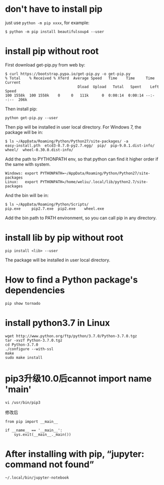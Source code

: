 # don't have to install pip
just use `python -m pip xxxx`, for example:
```
$ python -m pip install beautifulsoup4 --user
```

# install pip without root
First download get-pip.py from web by:
```
$ curl https://bootstrap.pypa.io/get-pip.py -o get-pip.py
% Total    % Received % Xferd  Average Speed   Time    Time     Time  Current
                                 Dload  Upload   Total   Spent    Left  Speed
100 1558k  100 1558k    0     0   111k      0  0:00:14  0:00:14 --:--:--  206k
```
Then install pip:
```
python get-pip.py --user
```
Then pip will be installed in user local directory. For Windows 7, the package will be in:
```
$ ls ~/AppData/Roaming/Python/Python27/site-packages/ -a
easy-install.pth  etcd3-0.7.0-py2.7.egg/  pip/  pip-9.0.1.dist-info/  wheel/  wheel-0.30.0.dist-info/
```
Add the path to PYTHONPATH env, so that python can find it higher order if the same with system.
```
Windows: export PYTHONPATH=~/AppData/Roaming/Python/Python27/site-packages
Linux:   export PYTHONPATH=/home/weliu/.local/lib/python2.7/site-packages
```
And the bin will be in:
```
$ ls ~/AppData/Roaming/Python/Scripts/
pip.exe     pip2.7.exe  pip2.exe    wheel.exe
```
Add the bin path to PATH environment, so you can call pip in any directory.

# install lib by pip without root
```
pip install <lib> --user
```
The package will be installed in user local directory.

# How to find a Python package's dependencies
```
pip show tornado
```
# install python3.7 in Linux
```
wget http://www.python.org/ftp/python/3.7.0/Python-3.7.0.tgz
tar -xvzf Python-3.7.0.tgz
cd Python-3.7.0
./configure --with-ssl
make
sudo make install
```
# pip3升级10.0后cannot import name 'main'
```
vi /usr/bin/pip3
```
修改后
```
from pip import __main__

if __name__ == '__main__':
    sys.exit(__main__._main())
```
# After installing with pip, “jupyter: command not found”
```
~/.local/bin/jupyter-notebook
```
